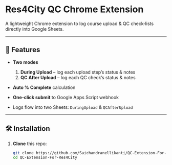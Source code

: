 # Res4City QC Chrome Extension

A lightweight Chrome extension to log course upload & QC check‑lists directly into Google Sheets.

---

## 🚀 Features

- **Two modes**  
  1. **During Upload** – log each upload step’s status & notes  
  2. **QC After Upload** – log each QC check’s status & notes  

- **Auto % Complete** calculation  
- **One‑click submit** to Google Apps Script webhook  
- Logs flow into two Sheets: `DuringUpload` & `QCAfterUpload`

---

## 🛠 Installation

1. **Clone** this repo:
   ```bash
   git clone https://github.com/Saichandranellikanti/QC‑Extension‑For‑Res4City.git
   cd QC‑Extension‑For‑Res4City
